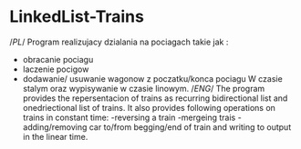 # LinkedList-Trains
/*PL*/
Program realizujacy dzialania na pociagach takie jak :
  - obracanie pociagu
  - laczenie pocigow
  - dodawanie/ usuwanie wagonow z poczatku/konca pociagu
W czasie stalym oraz wypisywanie w czasie linowym.
/*ENG*/
The program provides the repersentacion of trains as recurring bidirectional list and onedriectional list of trains.
It also provides following operations on trains in constant time:
  -reversing a train
  -mergeing trais
  -adding/removing car to/from begging/end of train
and writing to output in the linear time.
